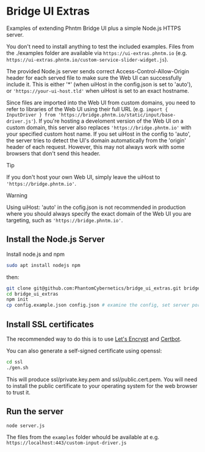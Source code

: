 # Bridge UI Extras

Examples of extending Phntm Bridge UI plus a simple Node.js HTTPS server.

You don't need to install anything to test the included examples. Files from the ./examples folder 
are available via `https://ui-extras.phntm.io` (e.g. `https://ui-extras.phntm.io/custom-service-slider-widget.js`).

The provided Node.js server sends correct Access-Control-Allow-Origin header for each served file
to make sure the Web UI can successfully include it. This is either '*' (when uiHost in the config.json is set to 'auto'), or `'https://your-ui-host.tld'` when uiHost is set to an exact hostname.

Since files are imported into the Web UI from custom domains, you need to refer to libraries of the Web UI using their
full URL (e.g. `import { InputDriver } from 'https://bridge.phntm.io/static/input/base-driver.js'`). If you're hosting a develoment version of the Web UI on a custom domain,
this server also replaces `'https://bridge.phntm.io'` with your specified custom host name. If you set uiHost in the config to 'auto', the server tries to detect the UI's domain automatically
from the 'origin' header of each request. However, this may not always work with some browsers that don't send this header.

> [!TIP]
> If you don't host your own Web UI, simply leave the uiHost to `'https://bridge.phntm.io'`.

> [!WARNING]
> Using uiHost: 'auto' in the cofig.json is not recommended in production where you should always specify the exact domain
> of the Web UI you are targeting, such as `'https://bridge.phntm.io'`.

## Install the Node.js Server

Install node.js and npm

```bash
sudo apt install nodejs npm
```

then:

```bash
git clone git@github.com:PhantomCybernetics/bridge_ui_extras.git bridge_ui_extras
cd bridge_ui_extras
npm init
cp config.example.json config.json # examine the config, set server port, etc
```

## Install SSL certificates

The recommended way to do this is to use [Let's Encrypt](https://letsencrypt.org/) and [Certbot](https://certbot.eff.org/).

You can also generate a self-signed certificate using openssl:
```bash
cd ssl
./gen.sh
```
This will produce ssl/private.key.pem and ssl/public.cert.pem. You will need to install the public certificate to your operating system for the web browser to trust it.

## Run the server
```bash
node server.js
```

The files from the `examples` folder whould be available at e.g. `https://localhost:443/custom-input-driver.js`
